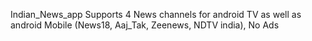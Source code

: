 Indian_News_app
Supports 4 News channels for android TV as well as android Mobile (News18, Aaj_Tak, Zeenews, NDTV india), No Ads
